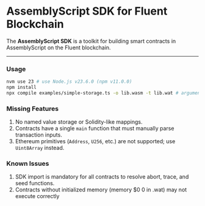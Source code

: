 # AssemblyScript SDK for Fluent Blockchain

The **AssemblyScript SDK** is a toolkit for building smart contracts in AssemblyScript on the Fluent blockchain.

---

### Usage

```bash
nvm use 23 # use Node.js v23.6.0 (npm v11.0.0)
npm install
npx compile examples/simple-storage.ts -o lib.wasm -t lib.wat # arguments are passed to the AssemblyScript compiler
```

### Missing Features

1. No named value storage or Solidity-like mappings.
2. Contracts have a single `main` function that must manually parse transaction inputs.
3. Ethereum primitives (`Address`, `U256`, etc.) are not supported; use `Uint8Array` instead.

### Known Issues

1. SDK import is mandatory for all contracts to resolve abort, trace, and seed functions.
2. Contracts without initialized memory (memory $0 0 in .wat) may not execute correctly
